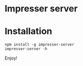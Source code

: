 # Impresser server

# Installation

    npm install -g impresser-server
    impresser-server -h
    
Enjoy!
